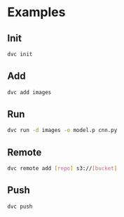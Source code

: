 # Examples

## Init

```sh
dvc init
```

## Add

```sh
dvc add images
```

## Run

```sh
dvc run -d images -o model.p cnn.py
```

## Remote

```sh
dvc remote add [repo] s3://[bucket]
```

## Push

```sh
dvc push
```
